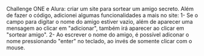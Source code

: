 Challenge ONE e Alura: criar um site para sortear um amigo secreto.
Além de fazer o código, adicionei algumas funcionalidades a mais no site:
1- Se o campo para digitar o nome do amigo estiver vazio, além de aparecer uma mensagem ao clicar em "adicionar", também irá aparecer ao clicar em "sortear amigo".
2- Ao escrever o nome do amigo, é possível adiconar o nome pressionando "enter" no teclado, ao invés de somente clicar com o mouse.
